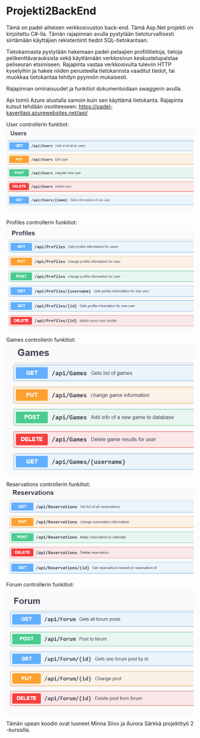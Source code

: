 # Projekti2BackEnd

Tämä on padel aiheisen verkkosivuston back-end.
Tämä Asp.Net projekti on kirjoitettu C#-lla.
Tämän rajapinnan avulla pystytään tietoturvallisesti siirtämään käyttäjien rekisteröinti tiedot SQL-tietokantaan.

Tietokannasta pystytään hakemaan padel-pelaajien profiilitietoja, tietoja pelikenttävarauksista sekä käyttämään verkkosivun keskustelupalstaa peliseuran etsimiseen.
Rajapinta vastaa verkkosivulta tuleviin HTTP kyselyihin ja hakee niiden perusteella tietokannsta vaaditut tiedot, tai muokkaa tietokantaa tehdyn pyynnön mukaisesti.

Rajapinnan ominaisuudet ja funkitiot dokumentoidaan swaggerin avulla.

Api toimii Azure alustalla samoin kuin sen käyttämä tietokanta.
Rajapinta kutsut tehdään osoitteeseen:
https://padel-kaveritapi.azurewebsites.net/api/

User controllerin funktiot:
![Alt text](kuvia/users.png "Users")


Profiles controllerin funkitiot:
![Alt text](kuvia/profiles.png "Profiles")

Games controllerin funkitiot:
![Alt text](kuvia/Games.png "Games")

Reservations controllerin funkitiot:
![Alt text](kuvia/reservations.png "Reservations")

Forum controllerin funkitiot:
![Alt text](kuvia/forum.png "Forum")

Tämän upean koodin ovat luoneet Minna Siivo ja Aurora Särkkä projektityö 2 -kurssilla.
